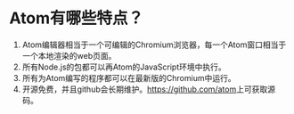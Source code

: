 # Atom有哪些特点？

1. Atom编辑器相当于一个可编辑的Chromium浏览器，每一个Atom窗口相当于一个本地渲染的web页面。
2. 所有Node.js的包都可以再Atom的JavaScript环境中执行。
3. 所有为Atom编写的程序都可以在最新版的Chromium中运行。
4. 开源免费，并且github会长期维护。<https://github.com/atom>上可获取源码。
